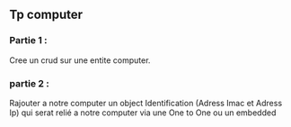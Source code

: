 ## Tp computer
### Partie 1 :
Cree un crud sur une entite computer.

### partie 2 :

Rajouter a notre computer un object Identification (Adress Imac et Adress Ip) qui serat relié a notre computer via une One to One ou un embedded